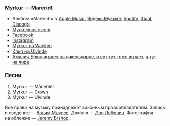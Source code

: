 ### Myrkur — Mareridt

- Альбом «Mareridt» в
	[Apple Music](https://music.apple.com/album/1247992721),
	[Яндекс.Музыке](https://music.yandex.ru/album/N),
	[Spotify](https://open.spotify.com/track/N),
	[Tidal](https://tidal.com/browse/album/N),
	[Discogs](https://www.discogs.com/master/N)
- [Myrkurmusic.com](https://www.myrkurmusic.com/)
- [Facebook](https://www.facebook.com/myrkurmyrkur/)
- [Instagram](https://www.instagram.com/myrkurmyrkur/)
- [Myrkur на Wacken](https://youtu.be/8IF1CJNUxG4)
- [Клип на Ulvinde](https://youtu.be/M9cNZQIzShc)
- [Амалия Брюн играет на никельхарпе](https://youtu.be/siMVLaIu72c),
	[и вот тут тоже играет](https://youtu.be/TF7_6ls2RA0),
	[а тут на лире](https://youtu.be/BqmwWYPaXVE)

### Песни

1. Myrkur — Måneblôt
2. Myrkur — Crown
3. Myrkur — Ulvinde

Все права на музыку принадлежат законным правообладателям.
Запись и сведение — [Вадим Макеев](https://twitter.com/pepelsbey).
Джингл — [Дэн Лебовиц](https://www.youtube.com/channel/UC38A5qHrlc_Zgua7vL4b96w).
Фотография на обложке — [Jeremy Bishop](https://unsplash.com/photos/rqWoB4LFgmc).
